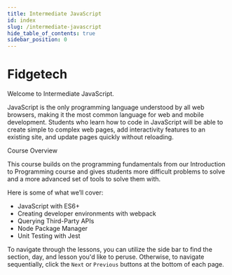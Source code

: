 ```yaml
---
title: Intermediate JavaScript
id: index
slug: /intermediate-javascript
hide_table_of_contents: true
sidebar_position: 0
---
```


# Fidgetech

Welcome to Intermediate JavaScript.

JavaScript is the only programming language understood by all web browsers, making it the most common language for web and mobile development. Students who learn how to code in JavaScript will be able to create simple to complex web pages, add interactivity features to an existing site, and update pages quickly without reloading.

Course Overview

This course builds on the programming fundamentals from our Introduction to Programming course and gives students more difficult problems to solve and a more advanced set of tools to solve them with.

Here is some of what we’ll cover:

* JavaScript with ES6+
* Creating developer environments with webpack
* Querying Third-Party APIs
* Node Package Manager
* Unit Testing with Jest

To navigate through the lessons, you can utilize the side bar to find the section, day, and lesson you'd like to peruse. Otherwise, to navigate sequentially, click the `Next` or `Previous` buttons at the bottom of each page.